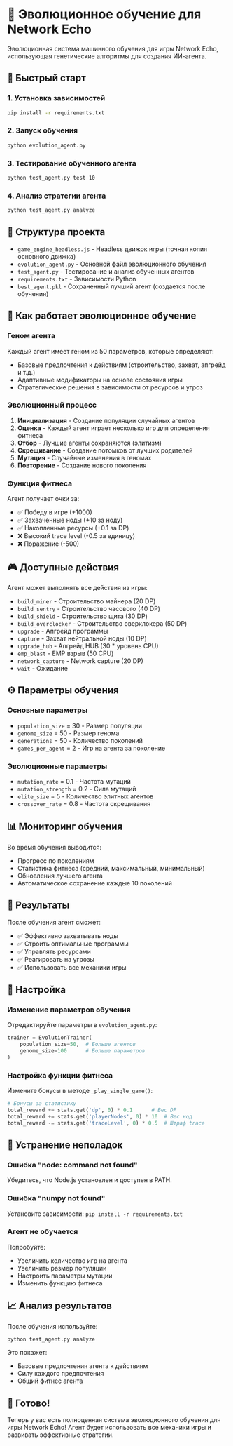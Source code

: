 # 🧬 Эволюционное обучение для Network Echo

Эволюционная система машинного обучения для игры Network Echo, использующая генетические алгоритмы для создания ИИ-агента.

## 🚀 Быстрый старт

### 1. Установка зависимостей
```bash
pip install -r requirements.txt
```

### 2. Запуск обучения
```bash
python evolution_agent.py
```

### 3. Тестирование обученного агента
```bash
python test_agent.py test 10
```

### 4. Анализ стратегии агента
```bash
python test_agent.py analyze
```

## 📁 Структура проекта

- `game_engine_headless.js` - Headless движок игры (точная копия основного движка)
- `evolution_agent.py` - Основной файл эволюционного обучения
- `test_agent.py` - Тестирование и анализ обученных агентов
- `requirements.txt` - Зависимости Python
- `best_agent.pkl` - Сохраненный лучший агент (создается после обучения)

## 🧬 Как работает эволюционное обучение

### Геном агента
Каждый агент имеет геном из 50 параметров, которые определяют:
- Базовые предпочтения к действиям (строительство, захват, апгрейд и т.д.)
- Адаптивные модификаторы на основе состояния игры
- Стратегические решения в зависимости от ресурсов и угроз

### Эволюционный процесс
1. **Инициализация** - Создание популяции случайных агентов
2. **Оценка** - Каждый агент играет несколько игр для определения фитнеса
3. **Отбор** - Лучшие агенты сохраняются (элитизм)
4. **Скрещивание** - Создание потомков от лучших родителей
5. **Мутация** - Случайные изменения в геномах
6. **Повторение** - Создание нового поколения

### Функция фитнеса
Агент получает очки за:
- ✅ Победу в игре (+1000)
- ✅ Захваченные ноды (+10 за ноду)
- ✅ Накопленные ресурсы (+0.1 за DP)
- ❌ Высокий trace level (-0.5 за единицу)
- ❌ Поражение (-500)

## 🎮 Доступные действия

Агент может выполнять все действия из игры:
- `build_miner` - Строительство майнера (20 DP)
- `build_sentry` - Строительство часового (40 DP)
- `build_shield` - Строительство щита (30 DP)
- `build_overclocker` - Строительство оверклокера (50 DP)
- `upgrade` - Апгрейд программы
- `capture` - Захват нейтральной ноды (10 DP)
- `upgrade_hub` - Апгрейд HUB (30 * уровень CPU)
- `emp_blast` - EMP взрыв (50 CPU)
- `network_capture` - Network capture (20 DP)
- `wait` - Ожидание

## ⚙️ Параметры обучения

### Основные параметры
- `population_size` = 30 - Размер популяции
- `genome_size` = 50 - Размер генома
- `generations` = 50 - Количество поколений
- `games_per_agent` = 2 - Игр на агента за поколение

### Эволюционные параметры
- `mutation_rate` = 0.1 - Частота мутаций
- `mutation_strength` = 0.2 - Сила мутаций
- `elite_size` = 5 - Количество элитных агентов
- `crossover_rate` = 0.8 - Частота скрещивания

## 📊 Мониторинг обучения

Во время обучения выводится:
- Прогресс по поколениям
- Статистика фитнеса (средний, максимальный, минимальный)
- Обновления лучшего агента
- Автоматическое сохранение каждые 10 поколений

## 🎯 Результаты

После обучения агент сможет:
- ✅ Эффективно захватывать ноды
- ✅ Строить оптимальные программы
- ✅ Управлять ресурсами
- ✅ Реагировать на угрозы
- ✅ Использовать все механики игры

## 🔧 Настройка

### Изменение параметров обучения
Отредактируйте параметры в `evolution_agent.py`:
```python
trainer = EvolutionTrainer(
    population_size=50,  # Больше агентов
    genome_size=100      # Больше параметров
)
```

### Настройка функции фитнеса
Измените бонусы в методе `_play_single_game()`:
```python
# Бонусы за статистику
total_reward += stats.get('dp', 0) * 0.1      # Вес DP
total_reward += stats.get('playerNodes', 0) * 10  # Вес нод
total_reward -= stats.get('traceLevel', 0) * 0.5  # Штраф trace
```

## 🚨 Устранение неполадок

### Ошибка "node: command not found"
Убедитесь, что Node.js установлен и доступен в PATH.

### Ошибка "numpy not found"
Установите зависимости: `pip install -r requirements.txt`

### Агент не обучается
Попробуйте:
- Увеличить количество игр на агента
- Увеличить размер популяции
- Настроить параметры мутации
- Изменить функцию фитнеса

## 📈 Анализ результатов

После обучения используйте:
```bash
python test_agent.py analyze
```

Это покажет:
- Базовые предпочтения агента к действиям
- Силу каждого предпочтения
- Общий фитнес агента

## 🎉 Готово!

Теперь у вас есть полноценная система эволюционного обучения для игры Network Echo! Агент будет использовать все механики игры и развивать эффективные стратегии. 